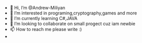 - 👋 Hi, I’m @Andrew-Miliyan
- 👀 I’m interested in programing,cryptography,games and more
- 🌱 I’m currently learning C#,JAVA
- 💞️ I’m looking to collaborate on small progect cuz iam newbie
- 📫 How to reach me please write :)
- 
<!---
Andrew-Miliyan/Andrew-Miliyan is a ✨ special ✨ repository because its `README.md` (this file) appears on your GitHub profile.
You can click the Preview link to take a look at your changes.
--->

